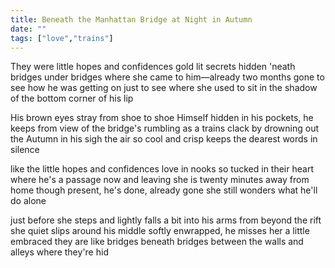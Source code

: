 ```yaml
---
title: Beneath the Manhattan Bridge at Night in Autumn
date: ""
tags: ["love","trains"]
---
```


They were little hopes and confidences
gold lit secrets hidden 'neath bridges under bridges
where she came to him—already two months gone
to see how he was getting on
just to see where she used to sit
in the shadow of the bottom corner of his lip

His brown eyes stray from shoe to shoe
Himself hidden in his pockets, he keeps from view
of the bridge's rumbling as a trains clack by
drowning out the Autumn in his sigh
the air so cool and crisp keeps
the dearest words in silence

like the little hopes and confidences
love in nooks so tucked in their heart
where he's a passage now and leaving
she is twenty minutes away from home
though present, he's done, already gone
she still wonders what he'll do alone

just before she steps and lightly falls a bit
into his arms from beyond the rift
she quiet slips around his middle
softly enwrapped, he misses her a little
embraced they are like bridges beneath bridges
between the walls and alleys where they're hid